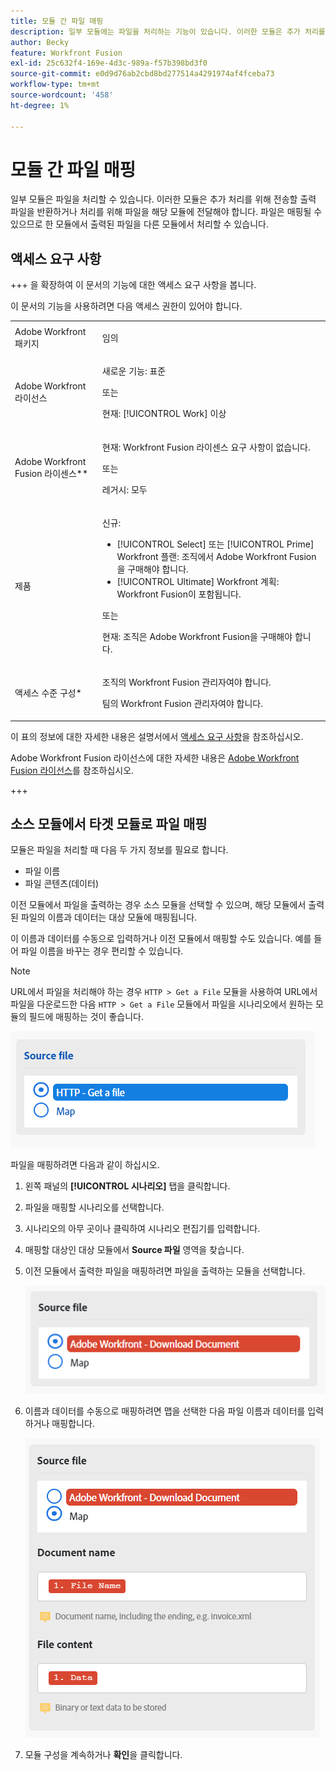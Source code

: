 ```yaml
---
title: 모듈 간 파일 매핑
description: 일부 모듈에는 파일을 처리하는 기능이 있습니다. 이러한 모듈은 추가 처리를 위해 전송할 출력 파일을 반환하거나 처리를 위해 파일을 해당 모듈에 전달해야 합니다. 이러한 모듈을 함께 사용하여 파일을 처리하려면 먼저 모듈을 서로 매핑해야 합니다.
author: Becky
feature: Workfront Fusion
exl-id: 25c632f4-169e-4d3c-989a-f57b398bd3f0
source-git-commit: e0d9d76ab2cbd8bd277514a4291974af4fceba73
workflow-type: tm+mt
source-wordcount: '458'
ht-degree: 1%

---
```


# 모듈 간 파일 매핑

일부 모듈은 파일을 처리할 수 있습니다. 이러한 모듈은 추가 처리를 위해 전송할 출력 파일을 반환하거나 처리를 위해 파일을 해당 모듈에 전달해야 합니다. 파일은 매핑될 수 있으므로 한 모듈에서 출력된 파일을 다른 모듈에서 처리할 수 있습니다.

## 액세스 요구 사항

+++ 을 확장하여 이 문서의 기능에 대한 액세스 요구 사항을 봅니다.

이 문서의 기능을 사용하려면 다음 액세스 권한이 있어야 합니다.

<table style="table-layout:auto">
 <col> 
 <col> 
 <tbody> 
  <tr> 
   <td role="rowheader">Adobe Workfront 패키지</td> 
   <td> <p>임의</p> </td> 
  </tr> 
  <tr data-mc-conditions=""> 
   <td role="rowheader">Adobe Workfront 라이선스</td> 
   <td> <p>새로운 기능: 표준</p><p>또는</p><p>현재: [!UICONTROL Work] 이상</p> </td> 
  </tr> 
  <tr> 
   <td role="rowheader">Adobe Workfront Fusion 라이센스**</td> 
   <td>
   <p>현재: Workfront Fusion 라이센스 요구 사항이 없습니다.</p>
   <p>또는</p>
   <p>레거시: 모두 </p>
   </td> 
  </tr> 
  <tr> 
   <td role="rowheader">제품</td> 
   <td>
   <p>신규:</p> <ul><li>[!UICONTROL Select] 또는 [!UICONTROL Prime] Workfront 플랜: 조직에서 Adobe Workfront Fusion을 구매해야 합니다.</li><li>[!UICONTROL Ultimate] Workfront 계획: Workfront Fusion이 포함됩니다.</li></ul>
   <p>또는</p>
   <p>현재: 조직은 Adobe Workfront Fusion을 구매해야 합니다.</p>
   </td> 
  </tr>
  <tr data-mc-conditions=""> 
   <td role="rowheader">액세스 수준 구성*</td> 
   <td> 
     <p>조직의 Workfront Fusion 관리자여야 합니다.</p>
     <p>팀의 Workfront Fusion 관리자여야 합니다.</p>
   </td> 
  </tr> 
   </td> 
  </tr> 
 </tbody> 
</table>

이 표의 정보에 대한 자세한 내용은 설명서에서 [액세스 요구 사항](/help/workfront-fusion/references/licenses-and-roles/access-level-requirements-in-documentation.md)을 참조하십시오.

Adobe Workfront Fusion 라이선스에 대한 자세한 내용은 [Adobe Workfront Fusion 라이선스](/help/workfront-fusion/set-up-and-manage-workfront-fusion/licensing-operations-overview/license-automation-vs-integration.md)를 참조하십시오.

+++

## 소스 모듈에서 타겟 모듈로 파일 매핑

모듈은 파일을 처리할 때 다음 두 가지 정보를 필요로 합니다.

* 파일 이름
* 파일 콘텐츠(데이터)

이전 모듈에서 파일을 출력하는 경우 소스 모듈을 선택할 수 있으며, 해당 모듈에서 출력된 파일의 이름과 데이터는 대상 모듈에 매핑됩니다.

이 이름과 데이터를 수동으로 입력하거나 이전 모듈에서 매핑할 수도 있습니다. 예를 들어 파일 이름을 바꾸는 경우 편리할 수 있습니다.

>[!NOTE]
>
>URL에서 파일을 처리해야 하는 경우 `HTTP > Get a File` 모듈을 사용하여 URL에서 파일을 다운로드한 다음 `HTTP > Get a File` 모듈에서 파일을 시나리오에서 원하는 모듈의 필드에 매핑하는 것이 좋습니다.
>
>![맵 파일](assets/map-source-file.png)

파일을 매핑하려면 다음과 같이 하십시오.

1. 왼쪽 패널의 **[!UICONTROL 시나리오]** 탭을 클릭합니다.
1. 파일을 매핑할 시나리오를 선택합니다.
1. 시나리오의 아무 곳이나 클릭하여 시나리오 편집기를 입력합니다.
1. 매핑할 대상인 대상 모듈에서 **Source 파일** 영역을 찾습니다.
1. 이전 모듈에서 출력한 파일을 매핑하려면 파일을 출력하는 모듈을 선택합니다.

   ![Workfront 다운로드 문서](assets/wf-download-document.png)

1. 이름과 데이터를 수동으로 매핑하려면 맵을 선택한 다음 파일 이름과 데이터를 입력하거나 매핑합니다.

   ![맵 옵션 사용](assets/use-the-map-option.png)

1. 모듈 구성을 계속하거나 **확인**&#x200B;을 클릭합니다.
